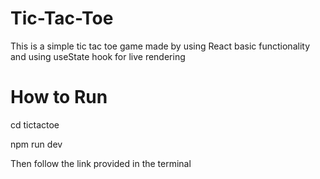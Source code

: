 # Tic-Tac-Toe

This is a simple tic tac toe game made by using React basic functionality and using useState hook for live rendering

# How to Run

cd tictactoe

npm run dev

Then follow the link provided in the terminal

